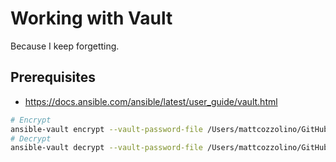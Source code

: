 # Working with Vault
Because I keep forgetting.

## Prerequisites
* https://docs.ansible.com/ansible/latest/user_guide/vault.html
```bash
# Encrypt
ansible-vault encrypt --vault-password-file /Users/mattcozzolino/GitHub/vars/ansible-vault.datacenter.cozzo.net.txt vault.yml
# Decrypt
ansible-vault decrypt --vault-password-file /Users/mattcozzolino/GitHub/vars/ansible-vault.datacenter.cozzo.net.txt vault.yml
```
